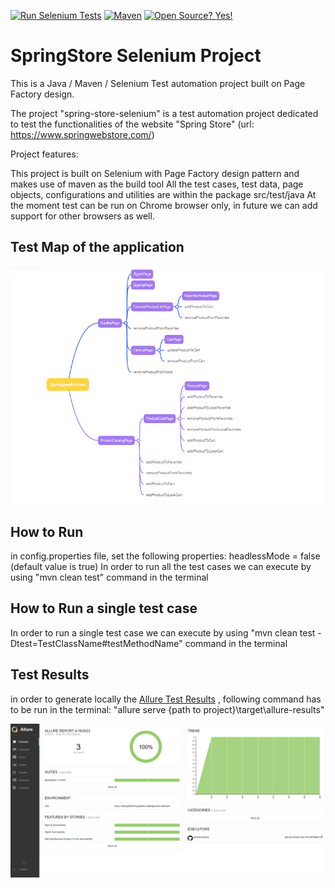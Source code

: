 [![Run Selenium Tests](https://github.com/SpringStoreOrg/spring-store-selenium/actions/workflows/run-selenium.yaml/badge.svg)](https://github.com/SpringStoreOrg/spring-store-selenium/actions/workflows/run-selenium.yaml)   [![Maven](https://badgen.net/badge/icon/maven?icon=maven&label)](https://https://maven.apache.org/)
[![Open Source? Yes!](https://badgen.net/badge/Open%20Source%20%3F/Yes%21/blue?icon=github)](https://github.com/Naereen/badges/)

# SpringStore Selenium Project  

This is a Java / Maven / Selenium Test automation project built on Page Factory design.

The project "spring-store-selenium" is a test automation project dedicated to test the functionalities of the website "Spring Store" (url: https://www.springwebstore.com/)

Project features:

This project is built on Selenium with Page Factory design pattern and makes use of maven as the build tool
All the test cases, test data, page objects, configurations and utilities are within the package src/test/java
At the moment test can be run on Chrome browser only, in future we can add support for other browsers as well.

## Test Map of the application
![Swagger UI](src/test/resources/img/image_testmap.png)

## How to Run
in config.properties file, set the following properties: headlessMode = false (default value is true)
In order to run all the test cases we can execute by using "mvn clean test" command in the terminal

## How to Run a single test case
In order to run a single test case we can execute by using "mvn clean test -Dtest=TestClassName#testMethodName" command in the terminal

## Test Results
in order to generate locally the
[Allure Test Results](https://springstoreorg.github.io/spring-store-selenium/)
, following command has to be run in the terminal: "allure serve {path to project}\target\allure-results"

![Swagger UI](src/test/resources/img/image_testresults.png)
